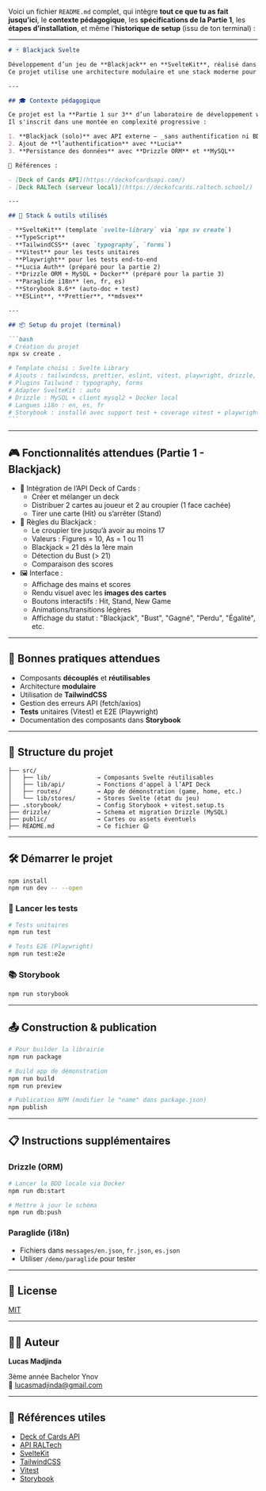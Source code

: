 Voici un fichier `README.md` complet, qui intègre **tout ce que tu as fait jusqu’ici**, le **contexte pédagogique**, les **spécifications de la Partie 1**, les **étapes d’installation**, et même l'**historique de setup** (issu de ton terminal) :

---

````markdown
# 🃏 Blackjack Svelte

Développement d’un jeu de **Blackjack** en **SvelteKit**, réalisé dans le cadre du **Lab Frontend – RalTech** (YNOV).  
Ce projet utilise une architecture modulaire et une stack moderne pour aboutir à une **librairie de composants réutilisables**.

---

## 🎓 Contexte pédagogique

Ce projet est la **Partie 1 sur 3** d’un laboratoire de développement web.  
Il s'inscrit dans une montée en complexité progressive :

1. **Blackjack (solo)** avec API externe – _sans authentification ni BDD_
2. Ajout de **l’authentification** avec **Lucia**
3. **Persistance des données** avec **Drizzle ORM** et **MySQL**

📄 Références :

- [Deck of Cards API](https://deckofcardsapi.com/)
- [Deck RALTech (serveur local)](https://deckofcards.raltech.school/)

---

## 🚀 Stack & outils utilisés

- **SvelteKit** (template `svelte-library` via `npx sv create`)
- **TypeScript**
- **TailwindCSS** (avec `typography`, `forms`)
- **Vitest** pour les tests unitaires
- **Playwright** pour les tests end-to-end
- **Lucia Auth** (préparé pour la partie 2)
- **Drizzle ORM + MySQL + Docker** (préparé pour la partie 3)
- **Paraglide i18n** (en, fr, es)
- **Storybook 8.6** (auto-doc + test)
- **ESLint**, **Prettier**, **mdsvex**

---

## 📦 Setup du projet (terminal)

```bash
# Création du projet
npx sv create .

# Template choisi : Svelte Library
# Ajouts : tailwindcss, prettier, eslint, vitest, playwright, drizzle, lucia, mdsvex, paraglide, storybook
# Plugins Tailwind : typography, forms
# Adapter SvelteKit : auto
# Drizzle : MySQL + client mysql2 + Docker local
# Langues i18n : en, es, fr
# Storybook : installé avec support test + coverage vitest + playwright
```
````

---

## 🎮 Fonctionnalités attendues (Partie 1 - Blackjack)

- 🎴 Intégration de l’API Deck of Cards :
  - Créer et mélanger un deck
  - Distribuer 2 cartes au joueur et 2 au croupier (1 face cachée)
  - Tirer une carte (Hit) ou s’arrêter (Stand)
- 📏 Règles du Blackjack :
  - Le croupier tire jusqu’à avoir au moins 17
  - Valeurs : Figures = 10, As = 1 ou 11
  - Blackjack = 21 dès la 1ère main
  - Détection du Bust (> 21)
  - Comparaison des scores
- 🖼️ Interface :
  - Affichage des mains et scores
  - Rendu visuel avec les **images des cartes**
  - Boutons interactifs : Hit, Stand, New Game
  - Animations/transitions légères
  - Affichage du statut : "Blackjack", "Bust", "Gagné", "Perdu", "Égalité", etc.

---

## 🧠 Bonnes pratiques attendues

- Composants **découplés** et **réutilisables**
- Architecture **modulaire**
- Utilisation de **TailwindCSS**
- Gestion des erreurs API (fetch/axios)
- **Tests** unitaires (Vitest) et E2E (Playwright)
- Documentation des composants dans **Storybook**

---

## 📁 Structure du projet

```
├── src/
│   ├── lib/             → Composants Svelte réutilisables
│   ├── lib/api/         → Fonctions d'appel à l’API Deck
│   ├── routes/          → App de démonstration (game, home, etc.)
│   └── lib/stores/      → Stores Svelte (état du jeu)
├── .storybook/          → Config Storybook + vitest.setup.ts
├── drizzle/             → Schema et migration Drizzle (MySQL)
├── public/              → Cartes ou assets éventuels
├── README.md            → Ce fichier 😄
```

---

## 🛠️ Démarrer le projet

```bash
npm install
npm run dev -- --open
```

### 🧪 Lancer les tests

```bash
# Tests unitaires
npm run test

# Tests E2E (Playwright)
npm run test:e2e
```

### 📚 Storybook

```bash
npm run storybook
```

---

## 📤 Construction & publication

```bash
# Pour builder la librairie
npm run package

# Build app de démonstration
npm run build
npm run preview

# Publication NPM (modifier le "name" dans package.json)
npm publish
```

---

## 📋 Instructions supplémentaires

### Drizzle (ORM)

```bash
# Lancer la BDD locale via Docker
npm run db:start

# Mettre à jour le schéma
npm run db:push
```

### Paraglide (i18n)

- Fichiers dans `messages/en.json`, `fr.json`, `es.json`
- Utiliser `/demo/paraglide` pour tester

---

## 📜 License

[MIT](./LICENSE)

---

## 👨‍💻 Auteur

**Lucas Madjinda**  

3ème année Bachelor Ynov  
📧 [lucasmadjinda@gmail.com](mailto:lucasmadjinda@gmail.com)

---

## 📎 Références utiles

- [Deck of Cards API](https://deckofcardsapi.com/)
- [API RALTech](https://deckofcards.raltech.school/)
- [SvelteKit](https://kit.svelte.dev/)
- [TailwindCSS](https://tailwindcss.com/)
- [Vitest](https://vitest.dev/)
- [Storybook](https://storybook.js.org/)

```

```
